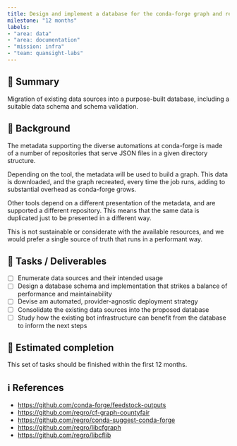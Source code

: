 ```yaml
---
title: Design and implement a database for the conda-forge graph and relevant metadata
milestone: "12 months"
labels:
- "area: data"
- "area: documentation" 
- "mission: infra"
- "team: quansight-labs"
---
```


## 📌 Summary

Migration of existing data sources into a purpose-built database, including a suitable
data schema and schema validation.

## 📝 Background

The metadata supporting the diverse automations at conda-forge is made of a number of repositories that serve JSON files in a given directory structure.

Depending on the tool, the metadata will be used to build a graph. 
This data is downloaded, and the graph recreated, every time the job runs, adding to substantial overhead as conda-forge grows.

Other tools depend on a different presentation of the metadata, and are supported a different repository.
This means that the same data is duplicated just to be presented in a different way.

This is not sustainable or considerate with the available resources, and we would prefer a single source of truth that runs in a performant way.

## 🚀 Tasks / Deliverables

- [ ] Enumerate data sources and their intended usage
- [ ] Design a database schema and implementation that strikes a balance of performance and maintainability
- [ ] Devise am automated, provider-agnostic deployment strategy
- [ ] Consolidate the existing data sources into the proposed database
- [ ] Study how the existing bot infrastructure can benefit from the database to inform the next steps

## 📅 Estimated completion

This set of tasks should be finished within the first 12 months.

## ℹ️ References

- https://github.com/conda-forge/feedstock-outputs
- https://github.com/regro/cf-graph-countyfair
- https://github.com/regro/conda-suggest-conda-forge
- https://github.com/regro/libcfgraph
- https://github.com/regro/libcflib